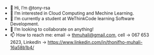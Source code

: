 - 👋 Hi, I’m @tony-rsa
- 👀 I’m interested in Cloud Computing and Mechine Learning.
- 🌱 I’m currently a student at WeThinkCode learning Software Development.
- 💞️ I’m looking to collaborate on anything!
- 📫 How to reach me: email -> thmuhali@gmail.com, cell -> 067 653 2623, LinkedIn -> https://www.linkedin.com/in/thonifho-muhali-16a58b1b4/

<!---
tony-rsa/tony-rsa is a ✨ special ✨ repository because its `README.md` (this file) appears on your GitHub profile.
You can click the Preview link to take a look at your changes.
--->
